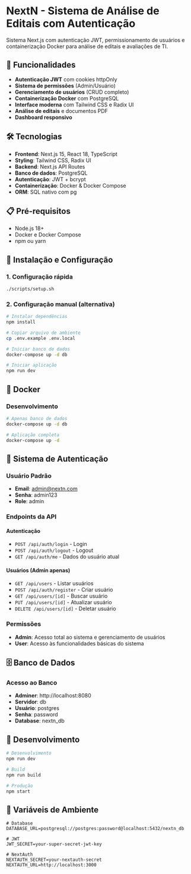 # NextN - Sistema de Análise de Editais com Autenticação

Sistema Next.js com autenticação JWT, permissionamento de usuários e containerização Docker para análise de editais e avaliações de TI.

## 🚀 Funcionalidades

- **Autenticação JWT** com cookies httpOnly
- **Sistema de permissões** (Admin/Usuário)
- **Gerenciamento de usuários** (CRUD completo)
- **Containerização Docker** com PostgreSQL
- **Interface moderna** com Tailwind CSS e Radix UI
- **Análise de editais** e documentos PDF
- **Dashboard responsivo**

## 🛠️ Tecnologias

- **Frontend**: Next.js 15, React 18, TypeScript
- **Styling**: Tailwind CSS, Radix UI
- **Backend**: Next.js API Routes
- **Banco de dados**: PostgreSQL
- **Autenticação**: JWT + bcrypt
- **Containerização**: Docker & Docker Compose
- **ORM**: SQL nativo com pg

## 📋 Pré-requisitos

- Node.js 18+
- Docker e Docker Compose
- npm ou yarn

## 🚀 Instalação e Configuração

### 1. Configuração rápida
```bash
./scripts/setup.sh
```

### 2. Configuração manual (alternativa)

```bash
# Instalar dependências
npm install

# Copiar arquivo de ambiente
cp .env.example .env.local

# Iniciar banco de dados
docker-compose up -d db

# Iniciar aplicação
npm run dev
```

## 🐳 Docker

### Desenvolvimento
```bash
# Apenas banco de dados
docker-compose up -d db

# Aplicação completa
docker-compose up -d
```

## 🔐 Sistema de Autenticação

### Usuário Padrão
- **Email**: admin@nextn.com
- **Senha**: admin123
- **Role**: admin

### Endpoints da API

#### Autenticação
- `POST /api/auth/login` - Login
- `POST /api/auth/logout` - Logout
- `GET /api/auth/me` - Dados do usuário atual

#### Usuários (Admin apenas)
- `GET /api/users` - Listar usuários
- `POST /api/auth/register` - Criar usuário
- `GET /api/users/[id]` - Buscar usuário
- `PUT /api/users/[id]` - Atualizar usuário
- `DELETE /api/users/[id]` - Deletar usuário

### Permissões
- **Admin**: Acesso total ao sistema e gerenciamento de usuários
- **User**: Acesso às funcionalidades básicas do sistema

## 🗄️ Banco de Dados

### Acesso ao Banco
- **Adminer**: http://localhost:8080
- **Servidor**: db
- **Usuário**: postgres
- **Senha**: password
- **Database**: nextn_db

## 🔧 Desenvolvimento

```bash
# Desenvolvimento
npm run dev

# Build
npm run build

# Produção
npm start
```

## 📝 Variáveis de Ambiente

```env
# Database
DATABASE_URL=postgresql://postgres:password@localhost:5432/nextn_db

# JWT
JWT_SECRET=your-super-secret-jwt-key

# NextAuth
NEXTAUTH_SECRET=your-nextauth-secret
NEXTAUTH_URL=http://localhost:3000
```
